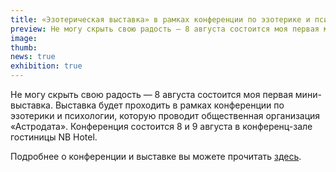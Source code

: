 ```yaml
---
title: «Эзотерическая выставка» в рамках конференции по эзотерике и психологии
preview: Не могу скрыть свою радость — 8 августа состоится моя первая мини-выставка. Выставка будет проходить в рамках конференции по эзотерики и психологии, которую проводит общественная организация «Астродата».
image: 
thumb: 
news: true
exhibition: true
---
```


Не могу скрыть свою радость — 8 августа состоится моя первая мини-выставка. Выставка будет проходить в рамках конференции по эзотерики и психологии, которую проводит общественная организация «Астродата». Конференция состоится 8 и 9 августа в конференц-зале гостиницы NB Hotel.

Подробнее о конференции и выставке вы можете прочитать [здесь](http://astrodata.pro/arhiv/4642).